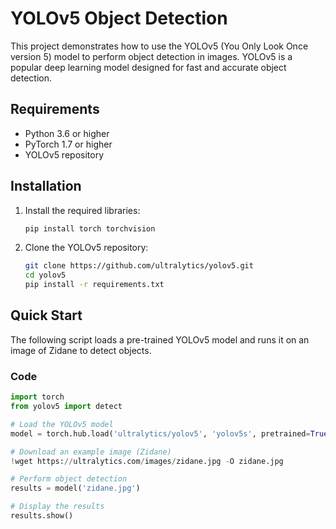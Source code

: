 # YOLOv5 Object Detection

This project demonstrates how to use the YOLOv5 (You Only Look Once version 5) model to perform object detection in images. YOLOv5 is a popular deep learning model designed for fast and accurate object detection.

## Requirements

- Python 3.6 or higher
- PyTorch 1.7 or higher
- YOLOv5 repository

## Installation

1. Install the required libraries:

   ```bash
   pip install torch torchvision

2. Clone the YOLOv5 repository:

   ```bash
   git clone https://github.com/ultralytics/yolov5.git
   cd yolov5
   pip install -r requirements.txt

## Quick Start

The following script loads a pre-trained YOLOv5 model and runs it on an image of Zidane to detect objects.

### Code

```python
import torch
from yolov5 import detect

# Load the YOLOv5 model
model = torch.hub.load('ultralytics/yolov5', 'yolov5s', pretrained=True)

# Download an example image (Zidane)
!wget https://ultralytics.com/images/zidane.jpg -O zidane.jpg

# Perform object detection
results = model('zidane.jpg')

# Display the results
results.show()

